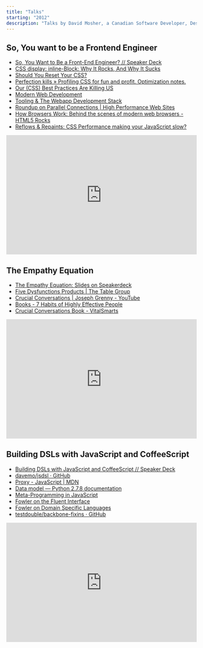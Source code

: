 ```yaml
---
title: "Talks"
starting: "2012"
description: "Talks by David Mosher, a Canadian Software Developer, Designer, Musician, and Artist."
---
```


## So, You want to be a Frontend Engineer

* [So, You Want to Be a Front-End Engineer? // Speaker Deck](https://speakerdeck.com/dmosher/so-you-want-to-be-a-front-end-engineer)
* [CSS display: inline-Block: Why It Rocks, And Why It Sucks](https://robertnyman.com/2010/02/24/css-display-inline-block-why-it-rocks-and-why-it-sucks/)
* [Should You Reset Your CSS?](https://sixrevisions.com/css/should-you-reset-your-css/)
* [Perfection kills » Profiling CSS for fun and profit. Optimization notes.](https://perfectionkills.com/profiling-css-for-fun-and-profit-optimization-notes/)
* [Our (CSS) Best Practices Are Killing US](https://www.stubbornella.org/content/2011/04/28/our-best-practices-are-killing-us/)
* [Modern Web Development](https://jtaby.com/2012/04/23/modern-web-development-part-1.html)
* [Tooling & The Webapp Development Stack](https://dl.dropbox.com/u/39519/talks/tooling-q1/index.html)
* [Roundup on Parallel Connections | High Performance Web Sites](https://www.stevesouders.com/blog/2008/03/20/roundup-on-parallel-connections/)
* [How Browsers Work: Behind the scenes of modern web browsers - HTML5 Rocks](https://www.html5rocks.com/en/tutorials/internals/howbrowserswork/)
* [Reflows & Repaints: CSS Performance making your JavaScript slow?](https://www.stubbornella.org/content/2009/03/27/reflows-repaints-css-performance-making-your-javascript-slow/)

<iframe id="so-you-want-to-be-a-frontend-engineer" width="100%" height="315" src="https://www.youtube.com/embed/Lsg84NtJbmI" frameborder="0" allowfullscreen></iframe>

## The Empathy Equation

* [The Empathy Equation: Slides on Speakerdeck](https://speakerdeck.com/dmosher/the-empathy-equation)
* [Five Dysfunctions Products | The Table Group](https://www.tablegroup.com/books/dysfunctions)
* [Crucial Conversations | Joseph Grenny - YouTube](https://www.youtube.com/watch?v=PuJgqTs-G44)
* [Books - 7 Habits of Highly Effective People](https://www.stephencovey.com/7habits/7habits.php)
* [Crucial Conversations Book - VitalSmarts](https://www.vitalsmarts.com/crucialconversations/)

<iframe id="empath-equation" width="100%" height="315" src="https://www.youtube.com/embed/_ECwOcrKqo0" frameborder="0" allowfullscreen></iframe>

## Building DSLs with JavaScript and CoffeeScript

* [Building DSLs with JavaScript and CoffeeScript // Speaker Deck](https://speakerdeck.com/dmosher/building-dsls-with-javascript-and-coffeescript)
* [davemo/jsdsl · GitHub](https://github.com/davemo/jsdsl)
* [Proxy - JavaScript | MDN](https://developer.mozilla.org/en-US/docs/Web/JavaScript/Reference/Global_Objects/Proxy)
* [Data model — Python 2.7.8 documentation](https://docs.python.org/2/reference/datamodel.html#customizing-attribute-access)
* [Meta-Programming in JavaScript](https://aaronblohowiak.telegr.am/blog_posts/meta-programming-in-javascript)
* [Fowler on the Fluent Interface](https://martinfowler.com/bliki/FluentInterface.html)
* [Fowler on Domain Specific Languages](https://martinfowler.com/books/dsl.html)
* [testdouble/backbone-fixins · GitHub](https://github.com/testdouble/backbone-fixins)

<iframe id="javascript-coffeescript-dsl" width="100%" height="315" src="https://www.youtube.com/embed/EOksrrySfwI" frameborder="0" allowfullscreen></iframe>

